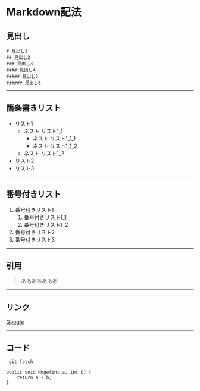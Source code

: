 # Markdown記法

## 見出し
```
# 見出し1
## 見出し2
### 見出し3
#### 見出し4
##### 見出し5
###### 見出し6
```
***

## 箇条書きリスト
- リスト1
    - ネスト リスト1_1
        - ネスト リスト1_1_1
        - ネスト リスト1_1_2
    - ネスト リスト1_2
- リスト2
- リスト3

***

## 番号付きリスト

1. 番号付きリスト1
    1. 番号付きリスト1_1
    1. 番号付きリスト1_2
1. 番号付きリスト2
1. 番号付きリスト3

***

## 引用
> あああああああ

***

## リンク
[Google](https://www.google.co.jp/)

***

## コード
` git fetch`
```
public void Hoge(int a, int b) {
    return a + b;
}